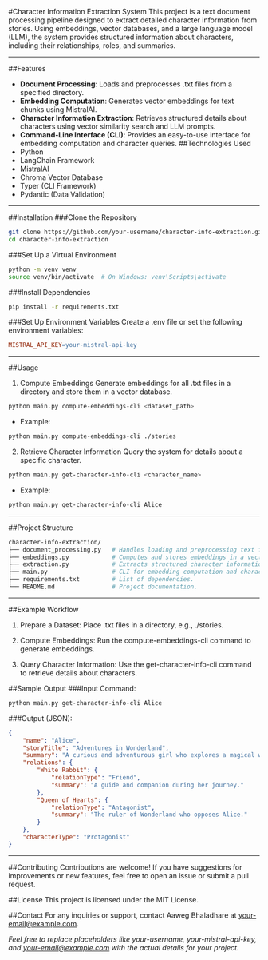 #Character Information Extraction System
This project is a text document processing pipeline designed to extract detailed character information from stories. Using embeddings, vector databases, and a large language model (LLM), the system provides structured information about characters, including their relationships, roles, and summaries.

---

##Features
* **Document Processing**: Loads and preprocesses .txt files from a specified directory.
* **Embedding Computation**: Generates vector embeddings for text chunks using MistralAI.
* **Character Information Extraction**: Retrieves structured details about characters using vector similarity search and LLM prompts.
* **Command-Line Interface (CLI)**: Provides an easy-to-use interface for embedding computation and character queries.
##Technologies Used
* Python
* LangChain Framework
* MistralAI
* Chroma Vector Database
* Typer (CLI Framework)
* Pydantic (Data Validation)

---

##Installation
###Clone the Repository

```bash
git clone https://github.com/your-username/character-info-extraction.git
cd character-info-extraction
```
###Set Up a Virtual Environment

```bash
python -m venv venv
source venv/bin/activate  # On Windows: venv\Scripts\activate
```

###Install Dependencies

```bash
pip install -r requirements.txt
```

###Set Up Environment Variables
Create a .env file or set the following environment variables:

```makefile
MISTRAL_API_KEY=your-mistral-api-key
```

---

##Usage
1. Compute Embeddings
Generate embeddings for all .txt files in a directory and store them in a vector database.

```bash
python main.py compute-embeddings-cli <dataset_path>
```
* Example:
```bash
python main.py compute-embeddings-cli ./stories
```

2. Retrieve Character Information
Query the system for details about a specific character.

```bash
python main.py get-character-info-cli <character_name>
```

* Example:
```bash
python main.py get-character-info-cli Alice
```

---

##Project Structure
```bash
character-info-extraction/
├── document_processing.py   # Handles loading and preprocessing text files.
├── embeddings.py            # Computes and stores embeddings in a vector database.
├── extraction.py            # Extracts structured character information using LLMs.
├── main.py                  # CLI for embedding computation and character queries.
├── requirements.txt         # List of dependencies.
└── README.md                # Project documentation.
```
---

##Example Workflow
1. Prepare a Dataset:
  Place .txt files in a directory, e.g., ./stories.

2. Compute Embeddings:
  Run the compute-embeddings-cli command to generate embeddings.

3. Query Character Information:
  Use the get-character-info-cli command to retrieve details about characters.

##Sample Output
###Input Command:
```bash
python main.py get-character-info-cli Alice
```
###Output (JSON):
```json
{
    "name": "Alice",
    "storyTitle": "Adventures in Wonderland",
    "summary": "A curious and adventurous girl who explores a magical world.",
    "relations": {
        "White Rabbit": {
            "relationType": "Friend",
            "summary": "A guide and companion during her journey."
        },
        "Queen of Hearts": {
            "relationType": "Antagonist",
            "summary": "The ruler of Wonderland who opposes Alice."
        }
    },
    "characterType": "Protagonist"
}
```
---

##Contributing
Contributions are welcome! If you have suggestions for improvements or new features, feel free to open an issue or submit a pull request.

##License
This project is licensed under the MIT License.

##Contact
For any inquiries or support, contact Aaweg Bhaladhare at your-email@example.com.

_Feel free to replace placeholders like your-username, your-mistral-api-key, and your-email@example.com with the actual details for your project._
